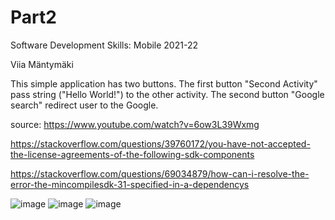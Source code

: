 # Part2

Software Development Skills: Mobile 2021-22

Viia Mäntymäki

This simple application has two buttons. The first button "Second Activity" pass string ("Hello World!") to the other activity. The second button "Google search" redirect user to the Google.

source: https://www.youtube.com/watch?v=6ow3L39Wxmg

https://stackoverflow.com/questions/39760172/you-have-not-accepted-the-license-agreements-of-the-following-sdk-components 

https://stackoverflow.com/questions/69034879/how-can-i-resolve-the-error-the-mincompilesdk-31-specified-in-a-dependencys 

![image](https://user-images.githubusercontent.com/87257685/166707204-ceb9a2c2-fd47-4029-8138-37f1a60c79ae.png)
![image](https://user-images.githubusercontent.com/87257685/166707242-d8169d86-37a2-4d66-a907-b4da2cc91e81.png)
![image](https://user-images.githubusercontent.com/87257685/166707289-a507cf3b-94c2-4bef-b00d-c35b6aaf2b95.png)

